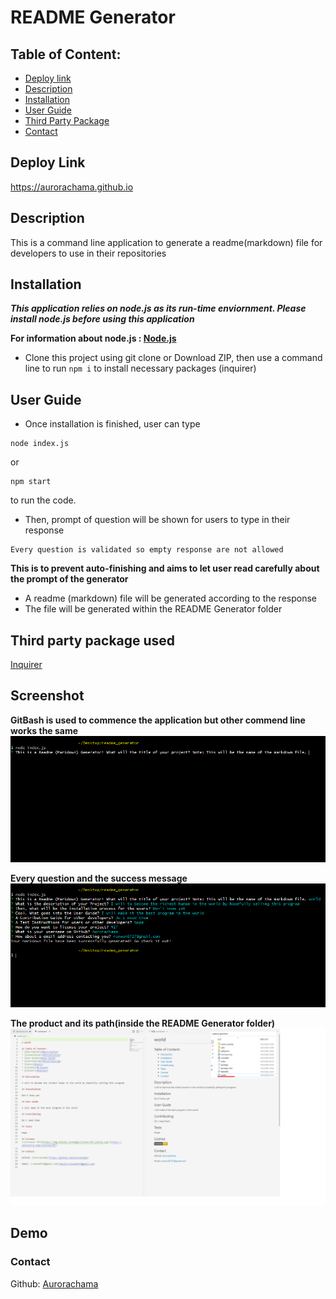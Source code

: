 
# README Generator

## Table of Content: 
* [Deploy link](#Deploy-link)
* [Description](#Description)
* [Installation](#Installation)
* [User Guide](#User-Guide)
* [Third Party Package](#Third-party-package-used)
* [Contact](#Contact)

## Deploy Link
https://aurorachama.github.io

## Description 

This is a command line application to generate a readme(markdown) file for developers to use in their repositories

## Installation 
***This application relies on node.js as its run-time enviornment. Please install node.js before using this application***

**For information about node.js : [Node.js](https://nodejs.org/)**
* Clone this project using git clone <url> or Download ZIP, then use a command line to  run ``` npm i ``` to install necessary packages (inquirer)

## User Guide 

* Once installation is finished, user can type 
``` 
node index.js
```
or 
``` 
npm start
```
to run the code. 

* Then, prompt of question will be shown for users to type in their response
```
Every question is validated so empty response are not allowed
```
**This is to prevent auto-finishing and aims to let user read carefully about the prompt of the generator**

* A readme (markdown) file will be generated according to the response
* The file will be generated within the README Generator folder


## Third party package used
[Inquirer](https://github.com/SBoudrias/Inquirer.js)


## Screenshot
**GitBash is used to commence the application but other commend line works the same**
![Commencing the application](./commencing.png)

**Every question and the success message**
![Completion](./complete.png)

**The product and its path(inside the README Generator folder)**
![Product of the application](./product.png)

## Demo

### Contact 

Github: [Aurorachama](https://github.com/Aurorachama)